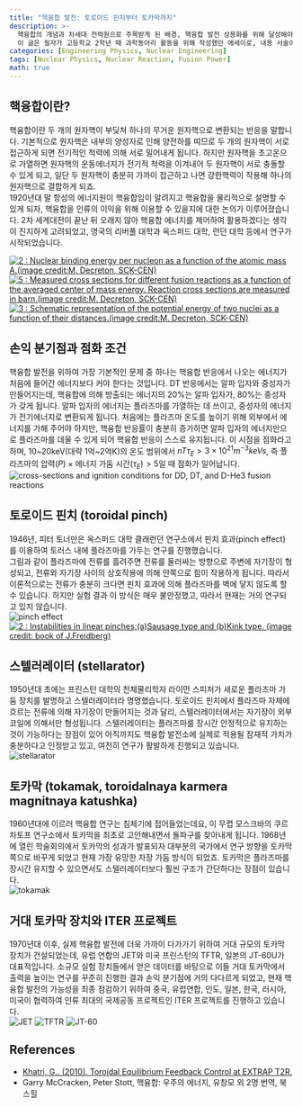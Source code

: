 ```yaml
---
title: "핵융합 발전: 토로이드 핀치부터 토카막까지"
description: >-
  핵융합의 개념과 차세대 전력원으로 주목받게 된 배경, 핵융합 발전 상용화를 위해 달성해야 하는 기술적인 목표와 토로이드 핀치(toroidal pinch)에서 ITER에 이르기까지 큰 흐름에서의 핵융합 발전 기술 변천사를 다룬다.
  이 글은 필자가 고등학교 2학년 때 과학동아리 활동을 위해 작성했던 에세이로, 내용 서술이 빈약하거나 일부 부정확한 부분이 있을 수도 있으나 아카이빙 목적으로 당시 원문 그대로 업로드하였음을 밝힌다.
categories: [Engineering Physics, Nuclear Engineering]
tags: [Nuclear Physics, Nuclear Reaction, Fusion Power]
math: true
---
```


## 핵융합이란?
핵융합이란 두 개의 원자핵이 부딪쳐 하나의 무거운 원자핵으로 변환되는 반응을 말합니다. 기본적으로 원자핵은 내부의 양성자로 인해 양전하를 띠므로 두 개의 원자핵이 서로 접근하게 되면 전기적인 척력에 의해 서로 밀어내게 됩니다. 하지만 원자핵을 초고온으로 가열하면 원자핵의 운동에너지가 전기적 척력을 이겨내어 두 원자핵이 서로 충돌할 수 있게 되고, 일단 두 원자핵이 충분히 가까이 접근하고 나면 강한핵력이 작용해 하나의 원자핵으로 결합하게 되죠.  
1920년대 말 항성의 에너지원이 핵융합임이 알려지고 핵융합을 물리적으로 설명할 수 있게 되자, 핵융합을 인류의 이익을 위해 이용할 수 있을지에 대한 논의가 이루어졌습니다. 2차 세계대전이 끝난 뒤 오래지 않아 핵융합 에너지를 제어하여 활용하겠다는 생각이 진지하게 고려되었고, 영국의 리버풀 대학과 옥스퍼드 대학, 런던 대학 등에서 연구가 시작되었습니다.

<a href="https://www.researchgate.net/figure/Nuclear-binding-energy-per-nucleon-as-a-function-of-the-atomic-mass-Aimage-creditM_fig2_275003974"><img src="https://www.researchgate.net/profile/G_Khatri/publication/275003974/figure/fig2/AS:311308386881537@1451233111244/Nuclear-binding-energy-per-nucleon-as-a-function-of-the-atomic-mass-Aimage-creditM.png" alt="2 : Nuclear binding energy per nucleon as a function of the atomic mass A.(image credit:M. Decreton, SCK-CEN)"/></a>
<a href="https://www.researchgate.net/figure/Measured-cross-sections-for-different-fusion-reactions-as-a-function-of-the-averaged_fig5_275003974"><img src="https://www.researchgate.net/profile/G_Khatri/publication/275003974/figure/fig5/AS:311308386881540@1451233111335/Measured-cross-sections-for-different-fusion-reactions-as-a-function-of-the-averaged.png" alt="5 : Measured cross sections for different fusion reactions as a function of the averaged center of mass energy. Reaction cross sections are measured in barn.(image credit:M. Decreton, SCK-CEN)"/></a>
<a href="https://www.researchgate.net/figure/Schematic-representation-of-the-potential-energy-of-two-nuclei-as-a-function-of-their_fig3_275003974"><img src="https://www.researchgate.net/profile/G_Khatri/publication/275003974/figure/fig3/AS:311308386881538@1451233111275/Schematic-representation-of-the-potential-energy-of-two-nuclei-as-a-function-of-their.png" alt="3 : Schematic representation of the potential energy of two nuclei as a function of their distances.(image credit:M. Decreton, SCK-CEN)"/></a>

## 손익 분기점과 점화 조건
핵융합 발전을 위하여 가장 기본적인 문제 중 하나는 핵융합 반응에서 나오는 에너지가 처음에 들어간 에너지보다 커야 한다는 것입니다. DT 반응에서는 알파 입자와 중성자가 만들어지는데, 핵융합에 의해 방출되는 에너지의 20%는 알파 입자가, 80%는 중성자가 갖게 됩니다. 알파 입자의 에너지는 플라즈마를 가열하는 데 쓰이고, 중성자의 에너지가 전기에너지로 변환되게 됩니다. 처음에는 플라즈마 온도를 높이기 위해 외부에서 에너지를 가해 주어야 하지만, 핵융합 반응률이 충분히 증가하면 알파 입자의 에너지만으로 플라즈마를 데울 수 있게 되어 핵융합 반응이 스스로 유지됩니다. 이 시점을 점화라고 하며, 10~20keV(대략 1억~2억K)의 온도 범위에서 $nT\tau_{E} > 3 \times 10^{21} m^{-3} keVs$, 즉 $\text{플라즈마의 압력}(P) \times \text{에너지 가둠 시간}(\tau_{E}) > 5$일 때 점화가 일어납니다.  
![cross-sections and ignition conditions for DD, DT, and D-He3 fusion reactions](/assets/img/fusion-power/cross-sections.png)

## 토로이드 핀치 (toroidal pinch)
1946년, 피터 토너만은 옥스퍼드 대학 클래런던 연구소에서 핀치 효과(pinch effect)를 이용하여 토러스 내에 플라즈마를 가두는 연구를 진행했습니다.  
그림과 같이 플라즈마에 전류를 흘려주면 전류를 둘러싸는 방향으로 주변에 자기장이 형성되고, 전류와 자기장 사이의 상호작용에 의해 안쪽으로 힘이 작용하게 됩니다. 따라서 이론적으로는 전류가 충분히 크다면 핀치 효과에 의해 플라즈마를 벽에 닿지 않도록 할 수 있습니다. 하지만 실험 결과 이 방식은 매우 불안정했고, 따라서 현재는 거의 연구되고 있지 않습니다.  
![pinch effect](/assets/img/fusion-power/pinch-effect.png)  
<a href="https://www.researchgate.net/figure/Instabilities-in-linear-pinchesaSausage-type-and-bKink-type-image-credit-book_fig9_275003974"><img src="https://www.researchgate.net/profile/G_Khatri/publication/275003974/figure/fig9/AS:311308386881544@1451233111528/Instabilities-in-linear-pinchesaSausage-type-and-bKink-type-image-credit-book.png" alt="2 : Instabilities in linear pinches;(a)Sausage type and (b)Kink type. (image credit: book of J.Freidberg)"/></a>

## 스텔러레이터 (stellarator)
1950년대 초에는 프린스턴 대학의 천체물리학자 라이먼 스피처가 새로운 플라즈마 가둠 장치를 발명하고 스텔러레이터라 명명했습니다. 토로이드 핀치에서 플라즈마 자체에 흐르는 전류에 의해 자기장이 만들어지는 것과 달리, 스텔러레이터에서는 자기장이 외부 코일에 의해서만 형성됩니다. 스텔러레이터는 플라즈마를 장시간 안정적으로 유지하는 것이 가능하다는 장점이 있어 아직까지도 핵융합 발전소에 실제로 적용될 잠재적 가치가 충분하다고 인정받고 있고, 여전히 연구가 활발하게 진행되고 있습니다.  
![stellarator](/assets/img/fusion-power/stellarator.png)

## 토카막 (tokamak, toroidalnaya karmera magnitnaya katushka)
1960년대에 이르러 핵융합 연구는 침체기에 접어들었는데요, 이 무렵 모스크바의 쿠르차토프 연구소에서 토카막을 최초로 고안해내면서 돌파구를 찾아내게 됩니다. 1968년에 열린 학술회의에서 토카막의 성과가 발표되자 대부분의 국가에서 연구 방향을 토카막 쪽으로 바꾸게 되었고 현재 가장 유망한 자장 가둠 방식이 되었죠. 토카막은 플라즈마를 장시간 유지할 수 있으면서도 스텔러레이터보다 훨씬 구조가 간단하다는 장점이 있습니다.  
![tokamak](/assets/img/fusion-power/tokamak.png)

## 거대 토카막 장치와 ITER 프로젝트
1970년대 이후, 실제 핵융합 발전에 더욱 가까이 다가가기 위하여 거대 규모의 토카막 장치가 건설되었는데, 유럽 연합의 JET와 미국 프린스턴의 TFTR, 일본의 JT-60U가 대표적입니다. 소규모 실험 장치들에서 얻은 데이터를 바탕으로 이들 거대 토카막에서 출력을 높이는 연구를 꾸준히 진행한 결과 손익 분기점에 거의 다다르게 되었고, 현재 핵융합 발전의 가능성을 최종 점검하기 위하여 중국, 유럽연합, 인도, 일본, 한국, 러시아, 미국이 협력하여 인류 최대의 국제공동 프로젝트인 ITER 프로젝트를 진행하고 있습니다.  
![JET](/assets/img/fusion-power/JET.png)
![TFTR](/assets/img/fusion-power/TFTR.png)
![JT-60](/assets/img/fusion-power/JT-60.png)

## References
- [Khatri, G.. (2010). Toroidal Equilibrium Feedback Control at EXTRAP T2R.](https://www.researchgate.net/publication/275003974_Toroidal_Equilibrium_Feedback_Control_at_EXTRAP_T2R)
- Garry McCracken, Peter Stott, 핵융합: 우주의 에너지, 유창모 외 2명 번역, 북스힐
